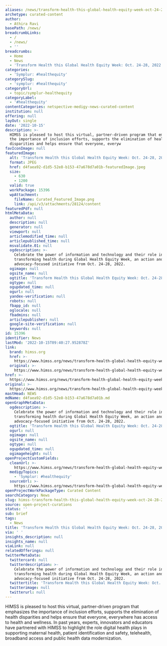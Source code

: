 ```yaml
---
aliases: /news/transform-health-this-global-health-equity-week-oct-24-28-2022
archetype: curated-content
author:
  - Athira Ravi
basePath: /news/
breadcrumbLinks:
  - /
  - /news/
  - ''
breadcrumbs:
  - Home
  - News
  - 'Transform Health this Global Health Equity Week: Oct. 24-28, 2022'
categories:
  - 'Symplur: #healthequity'
categorySlug:
  - 'symplur: #healthequity'
categoryUrl:
  - topic/symplur-healthequity
categoryLabel:
  - '#healthequity'
contentCategories: netspective-medigy-news-curated-content
institution: null
offering: null
layOut: single
date: '2022-10-15'
description: >-
  HIMSS is pleased to host this virtual, partner-driven program that emphasizes
  the importance of inclusion efforts, supports the elimination of health
  disparities and helps ensure that everyone, everyw
favIconImage: null
featuredImage:
  alt: 'Transform Health this Global Health Equity Week: Oct. 24-28, 2022'
  format: JPEG
  href: d4faea92-d1d5-52e8-b153-47a678d7a01b-featuredImage.jpeg
  size:
    - 630
    - 1200
  valid: true
  workPackage: 15396
  wpAttachment:
    fileName: Curated_Featured_Image.png
    link: /api/v3/attachments/28124/content
featuredPdf: null
htmlMetaData:
  author: null
  description: null
  generator: null
  viewport: null
  articlemodified_time: null
  articlepublished_time: null
  msvalidate.01: null
  ogdescription: >-
    Celebrate the power of information and technology and their role in
    transforming health during Global Health Equity Week, an action and
    advocacy-focused initiative from Oct. 24-28, 2022.
  ogimage: null
  ogsite_name: null
  ogtitle: 'Transform Health this Global Health Equity Week: Oct. 24-28, 2022'
  ogtype: null
  ogupdated_time: null
  ogurl: null
  yandex-verification: null
  robots: null
  fbapp_id: null
  oglocale: null
  fbadmins: null
  articlepublisher: null
  google-site-verification: null
  keywords: null
id: 15396
identifier: News
lastMod: '2022-10-15T09:40:27.952878Z'
link:
  brand: himss.org
  href: >-
    https://www.himss.org/news/transform-health-global-health-equity-week-oct-24-28-2022
  original: >-
    https://www.himss.org/news/transform-health-global-health-equity-week-oct-24-28-2022
href: >-
  https://www.himss.org/news/transform-health-global-health-equity-week-oct-24-28-2022
original: >-
  https://www.himss.org/news/transform-health-global-health-equity-week-oct-24-28-2022
mastHead: NEWS
mdName: d4faea92-d1d5-52e8-b153-47a678d7a01b.md
openGraphMetaData:
  ogdescription: >-
    Celebrate the power of information and technology and their role in
    transforming health during Global Health Equity Week, an action and
    advocacy-focused initiative from Oct. 24-28, 2022.
  ogtitle: 'Transform Health this Global Health Equity Week: Oct. 24-28, 2022'
  ogurl: null
  ogimage: null
  ogsite_name: null
  ogtype: null
  ogupdated_time: null
  ogimageheight: null
openProjectCustomFields:
  cleanUrl: >-
    https://www.himss.org/news/transform-health-global-health-equity-week-oct-24-28-2022
  medigyTopics:
    - 'Symplur: #healthequity'
  sourceUrl: >-
    https://www.himss.org/news/transform-health-global-health-equity-week-oct-24-28-2022
openProjectWorkPackageType: Curated Content
searchCategory: News
slug: himss-transform-health-this-global-health-equity-week-oct-24-28-2022
source: open-project-curations
status: ''
sub: brief
tags:
  - News
title: 'Transform Health this Global Health Equity Week: Oct. 24-28, 2022'
via: ' '
insights_description: null
insights_name: null
viaLink: null
relatedOfferings: null
twitterMetaData:
  twittercard: null
  twitterdescription: >-
    Celebrate the power of information and technology and their role in
    transforming health during Global Health Equity Week, an action and
    advocacy-focused initiative from Oct. 24-28, 2022.
  twittertitle: 'Transform Health this Global Health Equity Week: Oct. 24-28, 2022'
  twitterimage: null
  twitterurl: null
---
```

<p>HIMSS is pleased to host this virtual, partner-driven program that emphasizes the importance of inclusion efforts, supports the elimination of health disparities and helps ensure that everyone, everywhere has access to health and wellness.
In past years, experts, innovators and educators have partnered with HIMSS to highlight the role digital health plays in supporting maternal health, patient identification and safety, telehealth, broadband access and public health data modernization.</p>